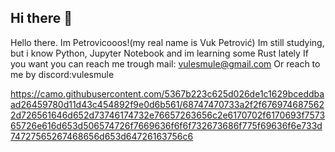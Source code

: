 ## Hi there 👋

Hello there. Im Petrovicooos!(my real name is Vuk Petrović)
Im still studying, but i know Python, Jupyter Notebook and im learning some Rust lately
If you want you can reach me trough mail: vulesmule@gmail.com
Or reach to me by discord:vulesmule

https://camo.githubusercontent.com/5367b223c625d026de1c1629bceddbaad26459780d11d43c454892f9e0d6b561/68747470733a2f2f6769746875622d726561646d652d73746174732e76657263656c2e6170702f6170693f757365726e616d653d506574726f7669636f6f6f732673686f775f69636f6e733d74727565267468656d653d64726163756c6
<!--


- 🔭 I’m currently working on ...
- 🌱 I’m currently learning ...
- 👯 I’m looking to collaborate on ...
- 🤔 I’m looking for help with ...
- 💬 Ask me about ...
- 📫 How to reach me: ...
- 😄 Pronouns: ...
- ⚡ Fun fact: ...
-->
